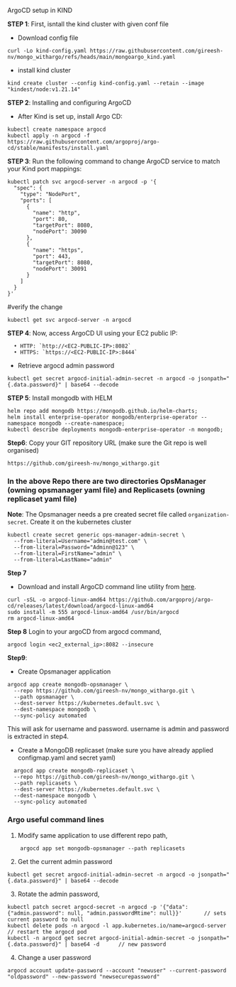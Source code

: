 ArgoCD setup in KIND

**STEP 1**: First, isntall the kind cluster with given conf file
- Download config file
```
curl -Lo kind-config.yaml https://raw.githubusercontent.com/gireesh-nv/mongo_withargo/refs/heads/main/mongoargo_kind.yaml
```

- install kind cluster
```
kind create cluster --config kind-config.yaml --retain --image "kindest/node:v1.21.14"
```

**STEP 2**: Installing and configuring ArgoCD
- After Kind is set up, install Argo CD:
```
kubectl create namespace argocd
kubectl apply -n argocd -f https://raw.githubusercontent.com/argoproj/argo-cd/stable/manifests/install.yaml
```


**STEP 3**: Run the following command to change ArgoCD service to match your Kind port mappings:
```
kubectl patch svc argocd-server -n argocd -p '{
  "spec": {
    "type": "NodePort",
    "ports": [
      {
        "name": "http",
        "port": 80,
        "targetPort": 8080,
        "nodePort": 30090
      },
      {
        "name": "https",
        "port": 443,
        "targetPort": 8080,
        "nodePort": 30091
      }
    ]
  }
}'
```

#verify the change
```
kubectl get svc argocd-server -n argocd
```

**STEP 4**: Now, access ArgoCD UI using your EC2 public IP:
```
  • HTTP: `http://<EC2-PUBLIC-IP>:8082`
  • HTTPS: `https://<EC2-PUBLIC-IP>:8444`
  ```

- Retrieve argocd admin password
```
kubectl get secret argocd-initial-admin-secret -n argocd -o jsonpath="{.data.password}" | base64 --decode
```

**STEP 5**: Install mongodb with HELM
```
helm repo add mongodb https://mongodb.github.io/helm-charts;
helm install enterprise-operator mongodb/enterprise-operator --namespace mongodb --create-namespace;
kubectl describe deployments mongodb-enterprise-operator -n mongodb;
```

**Step6**: 
Copy your GIT repository URL (make sure the Git repo is well organised)
```
https://github.com/gireesh-nv/mongo_withargo.git
```

### In the above Repo there are two directories OpsManager (owning opsmanager yaml file) and Replicasets (owning replicaset yaml file)

**Note**: The Opsmanager needs a pre created secret file called `organization-secret`. Create it on the kubernetes cluster
```
kubectl create secret generic ops-manager-admin-secret \
  --from-literal=Username="admin@test.com" \
  --from-literal=Password="Adminn@123" \
  --from-literal=FirstName="admin" \
  --from-literal=LastName="admin"
```
**Step 7**
- Download and install ArgoCD command line utility from [here](https://argo-cd.readthedocs.io/en/stable/cli_installation/).
```
curl -sSL -o argocd-linux-amd64 https://github.com/argoproj/argo-cd/releases/latest/download/argocd-linux-amd64
sudo install -m 555 argocd-linux-amd64 /usr/bin/argocd
rm argocd-linux-amd64
```

**Step 8** Login to your argoCD from argocd command, 
```
argocd login <ec2_external_ip>:8082 --insecure
```

**Step9**: 
- Create Opsmanager application 
```
argocd app create mongodb-opsmanager \
  --repo https://github.com/gireesh-nv/mongo_withargo.git \
  --path opsmanager \
  --dest-server https://kubernetes.default.svc \
  --dest-namespace mongodb \
  --sync-policy automated
```
This will ask for username and password. username is admin and password is extracted in step4. 

- Create a MongoDB replicaset (make sure you have already applied configmap.yaml and secret yaml)
```
  argocd app create mongodb-replicaset \
  --repo https://github.com/gireesh-nv/mongo_withargo.git \
  --path replicasets \
  --dest-server https://kubernetes.default.svc \
  --dest-namespace mongodb \
  --sync-policy automated
```


### Argo useful command lines
  1) Modify same application to use different repo path,
```
    argocd app set mongodb-opsmanager --path replicasets
```
2) Get the current admin password
```
kubectl get secret argocd-initial-admin-secret -n argocd -o jsonpath="{.data.password}" | base64 --decode
```
3) Rotate the admin password,
```
kubectl patch secret argocd-secret -n argocd -p '{"data": {"admin.password": null, "admin.passwordMtime": null}}'       // sets current password to null
kubectl delete pods -n argocd -l app.kubernetes.io/name=argocd-server      // restart the argocd pod
kubectl -n argocd get secret argocd-initial-admin-secret -o jsonpath="{.data.password}" | base64 -d      // new password
```
4) Change a user password
```
argocd account update-password --account "newuser" --current-password "oldpassword" --new-password "newsecurepassword" 
```  



